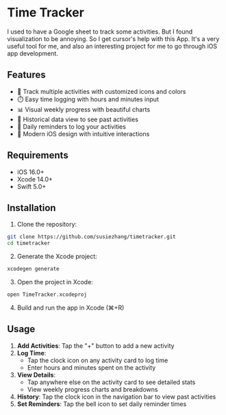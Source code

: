 # Time Tracker

I used to have a Google sheet to track some activities. But I found visualization to be annoying. So I get cursor's help with this App. It's a very useful tool for me, and also an interesting project for me to go through iOS app development. 

## Features

- 🎯 Track multiple activities with customized icons and colors
- ⏱️ Easy time logging with hours and minutes input
- 📊 Visual weekly progress with beautiful charts
- 📅 Historical data view to see past activities
- 🔔 Daily reminders to log your activities
- 📱 Modern iOS design with intuitive interactions

## Requirements

- iOS 16.0+
- Xcode 14.0+
- Swift 5.0+

## Installation

1. Clone the repository:
```bash
git clone https://github.com/susiezhang/timetracker.git
cd timetracker
```

2. Generate the Xcode project:
```bash
xcodegen generate
```

3. Open the project in Xcode:
```bash
open TimeTracker.xcodeproj
```

4. Build and run the app in Xcode (⌘+R)

## Usage

1. **Add Activities**: Tap the "+" button to add a new activity
2. **Log Time**: 
   - Tap the clock icon on any activity card to log time
   - Enter hours and minutes spent on the activity
3. **View Details**: 
   - Tap anywhere else on the activity card to see detailed stats
   - View weekly progress charts and breakdowns
4. **History**: Tap the clock icon in the navigation bar to view past activities
5. **Set Reminders**: Tap the bell icon to set daily reminder times
